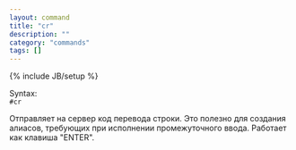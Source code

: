 ```yaml
---
layout: command
title: "cr"
description: ""
category: "commands"
tags: []
---
```

{% include JB/setup %}

Syntax:  
`#cr`

Отправляет на сервер код перевода строки. 
Это полезно для создания алиасов, требующих при исполнении промежуточного ввода. Работает как клавиша "ENTER".
